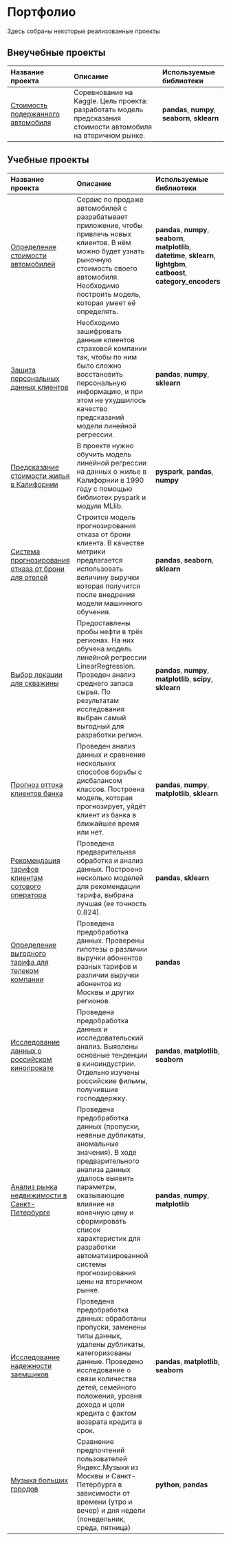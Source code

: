 # Портфолио
Здесь собраны некоторые реализованные проекты

## Внеучебные проекты
| Название проекта | Описание | Используемые библиотеки | 
| :---------------------- | :---------------------- | :---------------------- |
|[Стоимость подержанного автомобиля](auto_prices)|Соревнование на Kaggle. Цель проекта: разработать модель предсказания стоимости автомобиля на вторичном рынке. |**pandas**, **numpy**, **seaborn**, **sklearn**|

## Учебные проекты
| Название проекта | Описание | Используемые библиотеки | 
| :---------------------- | :---------------------- | :---------------------- |
|[Определение стоимости автомобилей](auto_prices_gbr)|Сервис по продаже автомобилей с разрабатывает приложение, чтобы привлечь новых клиентов. В нём можно будет узнать рыночную стоимость своего автомобиля. Необходимо построить модель, которая умеет её определять. |**pandas**, **numpy**, **seaborn**, **matplotlib**, **datetime**, **sklearn**, **lightgbm**, **catboost**, **category_encoders**|
|[Защита персональных данных клиентов](personal_data)|Необходимо зашифровать данные клиентов страховой компании так, чтобы по ним было сложно восстановить персональную информацию, и при этом не ухудшилось качество предсказаний модели линейной регрессии.|**pandas**, **numpy**, **sklearn**|
|[Предсказание стоимости жилья в Калифорнии](california_houses)|В проекте нужно обучить модель линейной регрессии на данных о жилье в Калифорнии в 1990 году с помощью библиотек pyspark и модуля MLlib.|**pyspark**, **pandas**, **numpy**|
|[Система прогнозирования отказа от брони для отелей](hotel_reservation)|Строится модель прогнозирования отказа от брони клиента. В качестве метрики предлагается использовать величину выручки которая получится после внедрения модели машинного обучения.|**pandas**, **seaborn**, **sklearn**|
|[Выбор локации для скважины](oil_wells)|Предоставлены пробы нефти в трёх регионах. На них обучена модель линейной регрессии LinearRegression. Проведен анализ среднего запаса сырья. По результатам исследования выбран самый выгодный для разработки регион.|**pandas**, **numpy**, **matplotlib**, **scipy**, **sklearn**|
|[Прогноз оттока клиентов банка](bank_clients)|Проведен анализ данных и сравнение нескольких способов борьбы с дисбалансом классов. Построена модель, которая прогнозирует, уйдёт клиент из банка в ближайшее время или нет.|**pandas**, **numpy**, **matplotlib**, **sklearn**|
|[Рекомендация тарифов клиентам сотового оператора](tarif_recommendation)|Проведена предварительная обработка и анализ данных. Построено несколько моделей для рекомендации тарифа, выбрана лучшая (ее точность 0.824).|**pandas**, **sklearn**|
|[Определение выгодного тарифа для телеком компании](megaline_tarifs)|Проведена предобработка данных. Проверены гипотезы о различии выручки абонентов разных тарифов и различии выручки абонентов из Москвы и других регионов.|**pandas**|
|[Исследование данных о российском кинопрокате](mkrf_movies)|Проведена предобработка данных и исследовательский анализ. Выявлены основные тенденции в киноиндустрии. Отдельно изучены российские фильмы, получившие господдержку.|**pandas**, **matplotlib**, **seaborn**|
|[Анализ рынка недвижимости в Санкт-Петербурге](spb_estate_market)|Проведена предобработка данных (пропуски, неявные дубликаты, аномальные значения). В ходе предварительного анализа данных удалось выявить параметры, оказывающие влияние на конечную цену и сформировать список характеристик для разработки автоматизированной системы прогнозирования цены на вторичном рынке.|**pandas**, **numpy**, **matplotlib**|
|[Исследование надежности заемщиков](reliable_borrowers)|Проведена предобработка данных: обработаны пропуски, заменены типы данных, удалены дубликаты, категоризованы данные. Проведено исследование о связи количества детей, семейного положения, уровня дохода и цели кредита с фактом возврата кредита в срок.|**pandas**, **matplotlib**, **seaborn**|
| [Музыка больших городов](big_cities_music)| Сравнение предпочтений пользователей Яндекс.Музыки из Москвы и Санкт-Петербурга в зависимости от времени (утро и вечер) и дня недели (понедельник, среда, пятница)| **python**, **pandas** |